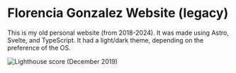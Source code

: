 # Florencia Gonzalez Website (legacy)

This is my old personal website (from 2018-2024). It was made using Astro, Svelte, and TypeScript. It had a light/dark theme, depending on the preference of the OS.

![Lighthouse score (December 2019)](https://i.imgur.com/nl88AfU.gif)